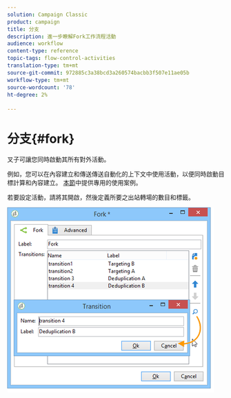```yaml
---
solution: Campaign Classic
product: campaign
title: 分支
description: 進一步瞭解Fork工作流程活動
audience: workflow
content-type: reference
topic-tags: flow-control-activities
translation-type: tm+mt
source-git-commit: 972885c3a38bcd3a260574bacbb3f507e11ae05b
workflow-type: tm+mt
source-wordcount: '78'
ht-degree: 2%

---
```



# 分支{#fork}

叉子可讓您同時啟動其所有對外活動。

例如，您可以在內容建立和傳送傳送自動化的上下文中使用活動，以便同時啟動目標計算和內容建立。 [本節](../../delivery/using/automating-via-workflows.md#creating-the-delivery-and-its-content)中提供專用的使用案例。

若要設定活動，請將其開啟，然後定義所要之出站轉場的數目和標籤。

![](assets/s_user_segmentation_fork.png)
